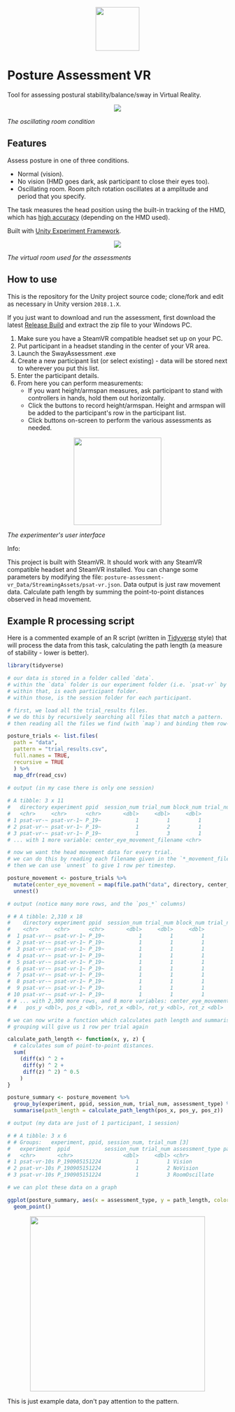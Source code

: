<p align="center">
  <img src="media/icon.png" width="100">
</p>

# Posture Assessment VR

Tool for assessing postural stability/balance/sway in Virtual Reality.

<p align="center">
  <img src="media/room-oscillate.gif">
  
  <i>The oscillating room condition</i>
</p>

## Features

Assess posture in one of three conditions.
* Normal (vision).
* No vision (HMD goes dark, ask participant to close their eyes too).
* Oscillating room. Room pitch rotation oscillates at a amplitude and period that you specify.

The task measures the head position using the built-in tracking of the HMD, which has [high accuracy](https://www.ncbi.nlm.nih.gov/pmc/articles/PMC5439658/) (depending on the HMD used).

Built with [Unity Experiment Framework](https://github.com/immersivecognition/unity-experiment-framework).

<p align="center">
  <img src="media/room.png">
  
  <i>The virtual room used for the assessments</i>
</p>

## How to use

This is the repository for the Unity project source code; clone/fork and edit as necessary in Unity version `2018.1.X`.

If you just want to download and run the assessment, first download the latest [Release Build](https://github.com/immersivecognition/posture-assessment-vr/releases/tag/2) and extract the zip file to your Windows PC.

1. Make sure you have a SteamVR compatible headset set up on your PC.
2. Put participant in a headset standing in the center of your VR area.
3. Launch the SwayAssessment .exe
4. Create a new participant list (or select existing) - data will be stored next to wherever you put this list.
5. Enter the participant details.
6. From here you can perform measurements:
    * If you want height/armspan measures, ask participant to stand with controllers in hands, hold them out horizontally.
    * Click the buttons to record height/armspan. Height and armspan will be added to the participant's row in the participant list.
    * Click buttons on-screen to perform the various assessments as needed.

<p align="center">
  <img src="media/ui.png" width="200">
  
  <i>The experimenter's user interface</i>
</p>

Info:

This project is built with SteamVR. It should work with any SteamVR compatible headset and SteamVR installed.
You can change some parameters by modifying the file: `posture-assessment-vr_Data/StreamingAssets/psat-vr.json`.
Data output is just raw movement data. Calculate path length by summing the point-to-point distances observed in head movement.

## Example R processing script

Here is a commented example of an R script (written in [Tidyverse](https://www.tidyverse.org/) style) that will process the data from this task, calculating the path length (a measure of stability - lower is better).

```r
library(tidyverse)

# our data is stored in a folder called `data`.
# within the `data` folder is our experiment folder (i.e. `psat-vr` by default).
# within that, is each participant folder.
# within those, is the session folder for each participant.

# first, we load all the trial_results files.
# we do this by recursively searching all files that match a pattern.
# then reading all the files we find (with `map`) and binding them row-wise (`_dfr`)

posture_trials <- list.files(
  path = "data",
  pattern = "trial_results.csv",
  full.names = TRUE,
  recursive = TRUE
  ) %>%
  map_dfr(read_csv)
  
# output (in my case there is only one session)

# A tibble: 3 x 11
#   directory experiment ppid  session_num trial_num block_num trial_num_in_bl~ start_time end_time assessment_type
#   <chr>     <chr>      <chr>       <dbl>     <dbl>     <dbl>            <dbl>      <dbl>    <dbl> <chr>          
# 1 psat-vr-~ psat-vr-1~ P_19~           1         1         1                1       37.0     47.0 Vision         
# 2 psat-vr-~ psat-vr-1~ P_19~           1         2         1                2       55.4     65.4 NoVision       
# 3 psat-vr-~ psat-vr-1~ P_19~           1         3         1                3       73.3     83.3 RoomOscillate  
# ... with 1 more variable: center_eye_movement_filename <chr>

# now we want the head movement data for every trial.
# we can do this by reading each filename given in the `*_movement_filename` column.
# then we can use `unnest` to give 1 row per timestep. 

posture_movement <- posture_trials %>% 
  mutate(center_eye_movement = map(file.path("data", directory, center_eye_movement_filename), read_csv)) %>% 
  unnest()

# output (notice many more rows, and the `pos_*` columns)

# # A tibble: 2,310 x 18
#    directory experiment ppid  session_num trial_num block_num trial_num_in_bl~ start_time end_time assessment_type
#    <chr>     <chr>      <chr>       <dbl>     <dbl>     <dbl>            <dbl>      <dbl>    <dbl> <chr>          
#  1 psat-vr-~ psat-vr-1~ P_19~           1         1         1                1       37.0     47.0 Vision         
#  2 psat-vr-~ psat-vr-1~ P_19~           1         1         1                1       37.0     47.0 Vision         
#  3 psat-vr-~ psat-vr-1~ P_19~           1         1         1                1       37.0     47.0 Vision         
#  4 psat-vr-~ psat-vr-1~ P_19~           1         1         1                1       37.0     47.0 Vision         
#  5 psat-vr-~ psat-vr-1~ P_19~           1         1         1                1       37.0     47.0 Vision         
#  6 psat-vr-~ psat-vr-1~ P_19~           1         1         1                1       37.0     47.0 Vision         
#  7 psat-vr-~ psat-vr-1~ P_19~           1         1         1                1       37.0     47.0 Vision         
#  8 psat-vr-~ psat-vr-1~ P_19~           1         1         1                1       37.0     47.0 Vision         
#  9 psat-vr-~ psat-vr-1~ P_19~           1         1         1                1       37.0     47.0 Vision         
# 10 psat-vr-~ psat-vr-1~ P_19~           1         1         1                1       37.0     47.0 Vision         
# # ... with 2,300 more rows, and 8 more variables: center_eye_movement_filename <chr>, time <dbl>, pos_x <dbl>,
# #   pos_y <dbl>, pos_z <dbl>, rot_x <dbl>, rot_y <dbl>, rot_z <dbl>

# we can now write a function which calculates path length and summarise by it.
# grouping will give us 1 row per trial again

calculate_path_length <- function(x, y, z) {
  # calculates sum of point-to-point distances.
  sum(
    (diff(x) ^ 2 +
     diff(y) ^ 2 +
     diff(z) ^ 2) ^ 0.5
    )
}

posture_summary <- posture_movement %>% 
  group_by(experiment, ppid, session_num, trial_num, assessment_type) %>% 
  summarise(path_length = calculate_path_length(pos_x, pos_y, pos_z))

# output (my data are just of 1 participant, 1 session)

# # A tibble: 3 x 6
# # Groups:   experiment, ppid, session_num, trial_num [3]
#   experiment  ppid           session_num trial_num assessment_type path_length
#   <chr>       <chr>                <dbl>     <dbl> <chr>                 <dbl>
# 1 psat-vr-10s P_190905151224           1         1 Vision                0.166
# 2 psat-vr-10s P_190905151224           1         2 NoVision              0.118
# 3 psat-vr-10s P_190905151224           1         3 RoomOscillate         0.104

# we can plot these data on a graph

ggplot(posture_summary, aes(x = assessment_type, y = path_length, color = assessment_type)) + 
  geom_point()
```

<p align="center">
  <img src="media/ggplot_graph.png" width="400">
</p>

This is just example data, don't pay attention to the pattern.
